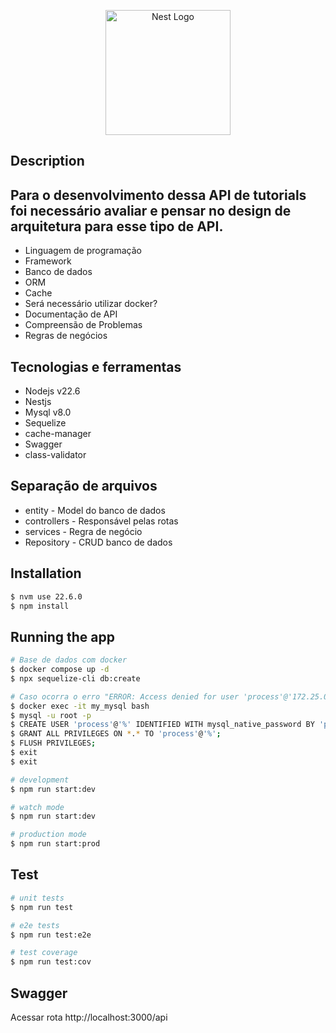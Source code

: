 <p align="center">
  <a href="http://nestjs.com/" target="blank"><img src="https://nestjs.com/img/logo-small.svg" width="200" alt="Nest Logo" /></a>
</p>

[circleci-image]: https://img.shields.io/circleci/build/github/nestjs/nest/master?token=abc123def456
[circleci-url]: https://circleci.com/gh/nestjs/nest

## Description

<h2>Para o desenvolvimento dessa API de tutorials foi necessário avaliar e pensar no design de arquitetura para esse tipo de API.</h2>

- Linguagem de programação
- Framework
- Banco de dados
- ORM
- Cache
- Será necessário utilizar docker?
- Documentação de API
- Compreensão de Problemas
- Regras de negócios

## Tecnologias e ferramentas

- Nodejs v22.6
- Nestjs
- Mysql v8.0
- Sequelize
- cache-manager
- Swagger
- class-validator

## Separação de arquivos

- entity - Model do banco de dados
- controllers - Responsável pelas rotas
- services - Regra de negócio
- Repository - CRUD banco de dados

## Installation

```bash
$ nvm use 22.6.0
$ npm install
```

## Running the app

```bash
# Base de dados com docker
$ docker compose up -d
$ npx sequelize-cli db:create

# Caso ocorra o erro "ERROR: Access denied for user 'process'@'172.25.0.1' (using password: YES)"
$ docker exec -it my_mysql bash
$ mysql -u root -p
$ CREATE USER 'process'@'%' IDENTIFIED WITH mysql_native_password BY 'process';
$ GRANT ALL PRIVILEGES ON *.* TO 'process'@'%';
$ FLUSH PRIVILEGES;
$ exit
$ exit

# development
$ npm run start:dev

# watch mode
$ npm run start:dev

# production mode
$ npm run start:prod
```

## Test

```bash
# unit tests
$ npm run test

# e2e tests
$ npm run test:e2e

# test coverage
$ npm run test:cov
```


## Swagger

Acessar rota  http://localhost:3000/api
